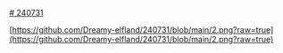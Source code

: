 [# 240731](https://github.com/Dreamy-elfland/240731/blob/main/1.png?raw=true)

[https://github.com/Dreamy-elfland/240731/blob/main/2.png?raw=true](https://github.com/Dreamy-elfland/240731/blob/main/2.png?raw=true)
